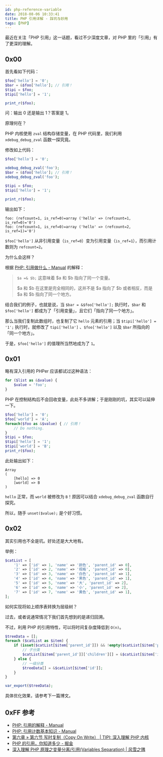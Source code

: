 ```yaml
---
id: php-reference-variable
date: 2018-08-06 10:33:41
title: PHP 引用详解 - 踩坑与妙用
tags: [PHP]
---
```


最近在关注「PHP 引用」这一话题，看过不少深度文章，对 PHP 里的「引用」有了更深的理解。

## 0x00

首先看如下代码：

```php
$foo['hello'] = '0';
$bar = &$foo['hello']; // 引用！
$tipi = $foo;
$tipi['hello'] = '1';

print_r($foo);
```

问：输出 0 还是输出 1？答案是 1。

原理何在？

PHP 内核使用 `zval` 结构存储变量，在 PHP 代码里，我们利用 `xdebug_debug_zval` 函数一探究竟。

修改如上代码：

```php
$foo['hello'] = '0';

xdebug_debug_zval('foo');
$bar = &$foo['hello']; // 引用！
xdebug_debug_zval('foo');

$tipi = $foo;
$tipi['hello'] = '1';

print_r($foo);
```

输出如下：

```
foo: (refcount=1, is_ref=0)=array ('hello' => (refcount=1, is_ref=0)='0')
foo: (refcount=1, is_ref=0)=array ('hello' => (refcount=2, is_ref=1)='0')
```

`$foo['hello']` 从非引用变量（`is_ref=0`）变为引用变量（`is_ref=1`），而引用计数则为 `refcount=2`。

为什么会这样？

根据 [PHP: 引用做什么 - Manual](http://php.net/manual/zh/language.references.whatdo.php) 的解释：

> `$a =& $b;` 这意味着 $a 和 $b 指向了同一个变量。
>
> $a 和 $b 在这里是完全相同的，这并不是 $a 指向了 $b 或者相反，而是 $a 和 $b 指向了同一个地方。

结合我们的例子，也就是说，当 `$bar = &$foo['hello'];` 执行时，`$bar` 和 `$foo['hello']` 都成为了「引用变量」，且它们「指向了同一个地方」。

那么当我们复制此数组时，也复制了它 `hello` 元素的引用；当 `$tipi['hello'] = '1';` 执行时，就修改了 `tipi['hello']` 、`$foo['hello']` 以及 `$bar` 所指向的「同一个地方」。

于是，`$foo['hello']` 的值理所当然地成为了 `1`。

## 0x01

略有深入引用的 PHPer 应该都试过这种语法：

```php
for ($list as &$value) {
    $value = 'foo';
}
```

PHP 在控制结构后不会回收变量，此处不多讲解；于是刚刚的坑，其实可以延伸一下。

```php
$foo['hello'] = '0';
$foo['world'] = 'A';
foreach($foo as &$value) { // 引用！
    // Do nothing.
}
$tipi = $foo;
$tipi['hello'] = '1';
$tipi['world'] = 'B';
print_r($foo);
```

此处输出如下：

```
Array
(
    [hello] => 0
    [world] => B
)
```

`hello` 正常，而 `world` 被修改为 `B`！原因可以结合 `xdebug_debug_zval` 函数自行探究。

所以，随手 `unset($value);` 是个好习惯。

## 0x02

其实引用也不全是坑。好处还是大大地有。

举例：

```php
$catList = [
    '1' => ['id' => 1, 'name' => '颜色', 'parent_id' => 0],
    '2' => ['id' => 2, 'name' => '规格', 'parent_id' => 0],
    '3' => ['id' => 3, 'name' => '白色', 'parent_id' => 1],
    '4' => ['id' => 4, 'name' => '黑色', 'parent_id' => 1],
    '5' => ['id' => 5, 'name' => '大', 'parent_id' => 2],
    '6' => ['id' => 6, 'name' => '小', 'parent_id' => 2],
    '7' => ['id' => 7, 'name' => '黄色', 'parent_id' => 1],
];
```

如何实现将如上顺序表转换为层级树？

过去，或者说通常情况下我们首先想到的是递归回溯。

不过，利用 PHP 的引用特性，可以将时间复杂度降低到 `O(n)`。

```php
$treeData = [];
foreach ($catList as $item) {
    if (isset($catList[$item['parent_id']]) && !empty($catList[$item['parent_id']])) {
        // 子分类
        $catList[$item['parent_id']]['children'][] = &$catList[$item['id']];
    } else {
        // 一级分类
        $treeData[] = &$catList[$item['id']];
    }
}

var_export($treeData);
```

具体优化效果，请参考下一篇博文。

## 0xFF 参考

- [PHP: 引用的解释 - Manual](http://php.net/manual/zh/language.references.php)
- [PHP: 引用计数基本知识 - Manual](http://php.net/manual/zh/features.gc.refcounting-basics.php)
- [第六章 » 第六节 写时复制（Copy On Write） | TIPI: 深入理解 PHP 内核](http://www.php-internals.com/book/?p=chapt06/06-06-copy-on-write)
- [PHP 的引用，你知道多少 - 掘金](https://juejin.im/post/5a33320a5188252970793494)
- [深入理解 PHP 原理之变量分离/引用(Variables Separation) | 风雪之隅](http://www.laruence.com/2008/09/19/520.html)

